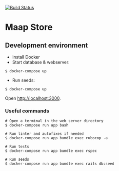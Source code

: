 [![Build Status](https://travis-ci.org/instedd/maap-store.svg?branch=master)](https://travis-ci.org/instedd/maap-store)

# Maap Store

## Development environment

* Install Docker
* Start database & webserver:

```
$ docker-compose up
```
* Run seeds:

```
$ docker-compose up
```

Open [http://localhost:3000](http://localhost:3000).

### Useful commands

```
# Open a terminal in the web server directory
$ docker-compose run app bash

# Run linter and autofixes if needed
$ docker-compose run app bundle exec rubocop -a

# Run tests
$ docker-compose run app bundle exec rspec

# Run seeds
$ docker-compose run app bundle exec rails db:seed
```
